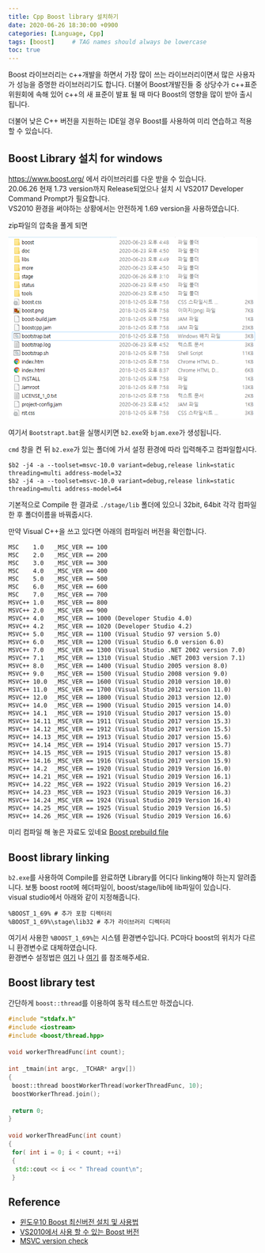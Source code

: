 ```yaml
---
title: Cpp Boost library 설치하기
date: 2020-06-26 18:30:00 +0900
categories: [Language, Cpp]
tags: [boost]     # TAG names should always be lowercase
toc: true
---
```


Boost 라이브러리는 c++개발을 하면서 가장 많이 쓰는 라이브러리이면서 많은 사용자가 성능을 증명한 라이브러리기도 합니다.
더불어 Boost개발진들 중 상당수가 c++표준위원회에 속해 있어 c++의 새 표준이 발표 될 때 마다 Boost의 영향을 많이 받아 출시됩니다.

더불어 낮은 C++ 버전을 지원하는 IDE일 경우 Boost를 사용하여 미리 연습하고 적용 할 수 있습니다.

## Boost Library 설치 for windows

<https://www.boost.org/> 에서 라이브러리를 다운 받을 수 있습니다.  
20.06.26 현재 1.73 version까지 Release되었으나 설치 시 VS2017 Developer Command Prompt가 필요합니다.  
VS2010 환경을 써야하는 상황에서는 안전하게 1.69 version을 사용하였습니다.

zip파일의 압축을 풀게 되면

![boost install](/assets/img/20-06-26_boost_install_folder.PNG)

여기서 ```Bootstrapt.bat```을 실행시키면 ```b2.exe```와 ```bjam.exe```가 생성됩니다.

```cmd``` 창을 켠 뒤 ```b2.exe```가 있는 폴더에 가서 설정 환경에 따라 입력해주고 컴파일합시다.

```shell
$b2 -j4 -a --toolset=msvc-10.0 variant=debug,release link=static threading=multi address-model=32
$b2 -j4 -a --toolset=msvc-10.0 variant=debug,release link=static threading=multi address-model=64
```

기본적으로 Compile 한 결과로 ```./stage/lib``` 폴더에 있으니 32bit, 64bit 각각 컴파일 한 후 폴더이름을 바꿔줍시다.

만약 Visual C++을 쓰고 있다면 아래의 컴파일러 버전을 확인합니다.

```shell
MSC    1.0   _MSC_VER == 100
MSC    2.0   _MSC_VER == 200
MSC    3.0   _MSC_VER == 300
MSC    4.0   _MSC_VER == 400
MSC    5.0   _MSC_VER == 500
MSC    6.0   _MSC_VER == 600
MSC    7.0   _MSC_VER == 700
MSVC++ 1.0   _MSC_VER == 800
MSVC++ 2.0   _MSC_VER == 900
MSVC++ 4.0   _MSC_VER == 1000 (Developer Studio 4.0)
MSVC++ 4.2   _MSC_VER == 1020 (Developer Studio 4.2)
MSVC++ 5.0   _MSC_VER == 1100 (Visual Studio 97 version 5.0)
MSVC++ 6.0   _MSC_VER == 1200 (Visual Studio 6.0 version 6.0)
MSVC++ 7.0   _MSC_VER == 1300 (Visual Studio .NET 2002 version 7.0)
MSVC++ 7.1   _MSC_VER == 1310 (Visual Studio .NET 2003 version 7.1)
MSVC++ 8.0   _MSC_VER == 1400 (Visual Studio 2005 version 8.0)
MSVC++ 9.0   _MSC_VER == 1500 (Visual Studio 2008 version 9.0)
MSVC++ 10.0  _MSC_VER == 1600 (Visual Studio 2010 version 10.0)
MSVC++ 11.0  _MSC_VER == 1700 (Visual Studio 2012 version 11.0)
MSVC++ 12.0  _MSC_VER == 1800 (Visual Studio 2013 version 12.0)
MSVC++ 14.0  _MSC_VER == 1900 (Visual Studio 2015 version 14.0)
MSVC++ 14.1  _MSC_VER == 1910 (Visual Studio 2017 version 15.0)
MSVC++ 14.11 _MSC_VER == 1911 (Visual Studio 2017 version 15.3)
MSVC++ 14.12 _MSC_VER == 1912 (Visual Studio 2017 version 15.5)
MSVC++ 14.13 _MSC_VER == 1913 (Visual Studio 2017 version 15.6)
MSVC++ 14.14 _MSC_VER == 1914 (Visual Studio 2017 version 15.7)
MSVC++ 14.15 _MSC_VER == 1915 (Visual Studio 2017 version 15.8)
MSVC++ 14.16 _MSC_VER == 1916 (Visual Studio 2017 version 15.9)
MSVC++ 14.2  _MSC_VER == 1920 (Visual Studio 2019 Version 16.0)
MSVC++ 14.21 _MSC_VER == 1921 (Visual Studio 2019 Version 16.1)
MSVC++ 14.22 _MSC_VER == 1922 (Visual Studio 2019 Version 16.2)
MSVC++ 14.23 _MSC_VER == 1923 (Visual Studio 2019 Version 16.3)
MSVC++ 14.24 _MSC_VER == 1924 (Visual Studio 2019 Version 16.4)
MSVC++ 14.25 _MSC_VER == 1925 (Visual Studio 2019 Version 16.5)
MSVC++ 14.26 _MSC_VER == 1926 (Visual Studio 2019 Version 16.6)
```

미리 컴파일 해 놓은 자료도 있네요 [Boost prebuild file](https://sourceforge.net/projects/boost/files/boost-binaries/)

## Boost library linking

```b2.exe```를 사용하여 Compile를 완료하면 Library를 어디다 linking해야 하는지 알려줍니다.
보통 boost root에 헤더파일이, boost/stage/lib에 lib파일이 있습니다.  
visual studio에서  아래와 같이 지정해줍니다.

```shell
%BOOST_1_69% # 추가 포함 디렉터리
%BOOST_1_69%\stage\lib32 # 추가 라이브러리 디렉터리
```

여기서 사용한 ```%BOOST_1_69%```는 시스템 환경변수입니다. PC마다 boost의 위치가 다르니 환경변수로 대체하였습니다.  
환경변수 설정법은
[여기](https://m.blog.naver.com/PostView.nhn?blogId=shwotjd14&logNo=221226368685&proxyReferer=https:%2F%2Fwww.google.com%2F)
나
[여기](https://booolean.tistory.com/403)
를 참조해주세요.

## Boost library test

간단하게 ```boost::thread```를 이용하여 동작 테스트만 하겠습니다.

```cpp
#include "stdafx.h"
#include <iostream>
#include <boost/thread.hpp>

void workerThreadFunc(int count);

int _tmain(int argc, _TCHAR* argv[])
{
 boost::thread boostWorkerThread(workerThreadFunc, 10);
 boostWorkerThread.join();

 return 0;
}

void workerThreadFunc(int count)
{
 for( int i = 0; i < count; ++i)
 {
  std::cout << i << " Thread count\n";
 }
```

## Reference

* [윈도우10 Boost 최신버전 설치 및 사용법](https://wendys.tistory.com/115)
* [VS2010에서 사용 할 수 있는 Boost 버전](https://smok95.tistory.com/290)
* [MSVC version check](https://en.wikipedia.org/wiki/Microsoft_Visual_C%2B%2B)